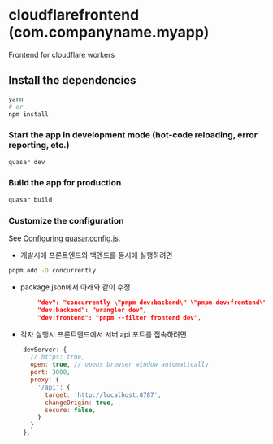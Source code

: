 # cloudflarefrontend (com.companyname.myapp)

Frontend for cloudflare workers

## Install the dependencies
```bash
yarn
# or
npm install
```

### Start the app in development mode (hot-code reloading, error reporting, etc.)
```bash
quasar dev
```


### Build the app for production
```bash
quasar build
```

### Customize the configuration
See [Configuring quasar.config.js](https://v2.quasar.dev/quasar-cli-vite/quasar-config-js).


* 개발시에 프론트엔드와 백엔드를 동시에 실행하려면
```sh
pnpm add -D concurrently
```

* package.json에서 아래와 같이 수정
```json
		"dev": "concurrently \"pnpm dev:backend\" \"pnpm dev:frontend\"",
		"dev:backend": "wrangler dev",
		"dev:frontend": "pnpm --filter frontend dev",
```

* 각자 실행시 프론트엔드에서 서버 api 포트를 접속하려면
```js
    devServer: {
      // https: true,
      open: true, // opens browser window automatically
      port: 3000,
      proxy: {
        '/api': {
          target: 'http://localhost:8787',
          changeOrigin: true,
          secure: false,
        }
      }
    },
```